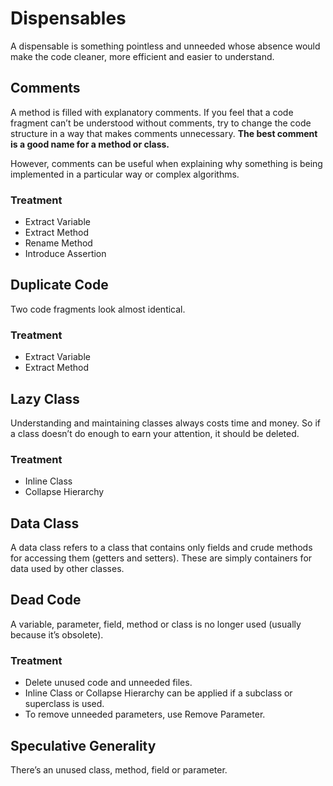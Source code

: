 # Dispensables

A dispensable is something pointless and unneeded whose absence would make the code cleaner, more efficient and easier to understand.

## Comments

A method is filled with explanatory comments. If you feel that a code fragment can’t be understood without comments, try to change the code structure in a way that makes comments unnecessary. **The best comment is a good name for a method or class.**

However, comments can be useful when explaining why something is being implemented in a particular way or complex algorithms.

### Treatment

- Extract Variable
- Extract Method
- Rename Method
- Introduce Assertion

## Duplicate Code

Two code fragments look almost identical.

### Treatment

- Extract Variable
- Extract Method

## Lazy Class

Understanding and maintaining classes always costs time and money. So if a class doesn’t do enough to earn your attention, it should be deleted.

### Treatment

- Inline Class
- Collapse Hierarchy

## Data Class

A data class refers to a class that contains only fields and crude methods for accessing them (getters and setters). These are simply containers for data used by other classes.

## Dead Code

A variable, parameter, field, method or class is no longer used (usually because it’s obsolete).

### Treatment

- Delete unused code and unneeded files.
- Inline Class or Collapse Hierarchy can be applied if a subclass or superclass is used.
- To remove unneeded parameters, use Remove Parameter.

## Speculative Generality

There’s an unused class, method, field or parameter.

